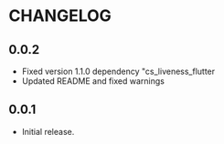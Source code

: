 # CHANGELOG

## 0.0.2

- Fixed version 1.1.0 dependency "cs_liveness_flutter
- Updated README and fixed warnings

## 0.0.1

- Initial release.

